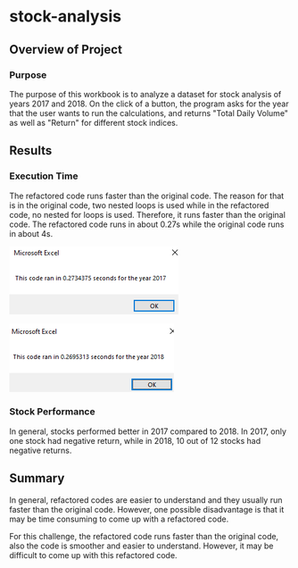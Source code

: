 # stock-analysis

## Overview of Project

### Purpose
The purpose of this workbook is to analyze a dataset for stock analysis of years 2017 and 2018. On the click of a button, the program asks for the year that the user wants to run the calculations, and returns "Total Daily Volume" as well as "Return" for different stock indices. 
## Results
### Execution Time
The refactored code runs faster than the original code. The reason for that is in the original code, two nested loops is used while in the refactored code, no nested for loops is used. Therefore, it runs faster than the original code. The refactored code runs in about 0.27s while the original code runs in about 4s.

![Plot1](https://github.com/amirimah/stock-analysis/blob/main/VBA_Challenge_2017.png?raw=true)

![Plot2](https://github.com/amirimah/stock-analysis/blob/main/VBA_Challenge_2018.png?raw=true)

### Stock Performance
In general, stocks performed better in 2017 compared to 2018. In 2017, only one stock had negative return, while in 2018, 10 out of 12 stocks had negative returns. 
## Summary
In general, refactored codes are easier to understand and they usually run faster than the original code. However, one possible disadvantage is that it may be time consuming to come up with a refactored code. 

For this challenge, the refactored code runs faster than the original code, also the code is smoother and easier to understand. However, it may be difficult to come up with this refactored code. 
